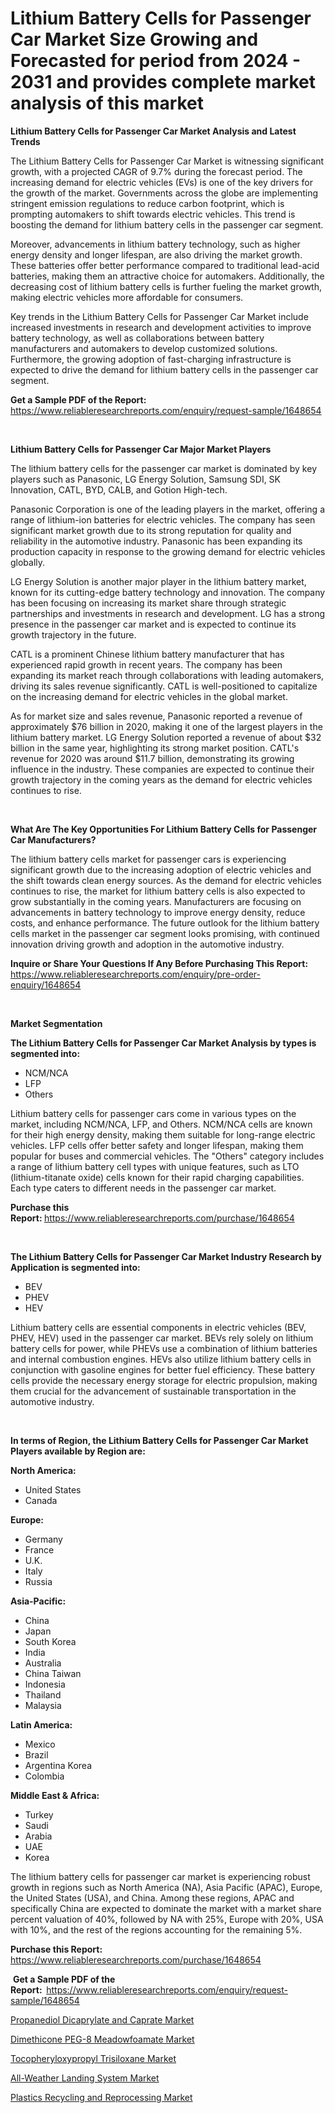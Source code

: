 <p><h1>Lithium Battery Cells for Passenger Car Market Size Growing and Forecasted for period from 2024 - 2031 and provides complete market analysis of this market</h1></p><p><strong>Lithium Battery Cells for Passenger Car Market Analysis and Latest Trends</strong></p>
<p><p>The Lithium Battery Cells for Passenger Car Market is witnessing significant growth, with a projected CAGR of 9.7% during the forecast period. The increasing demand for electric vehicles (EVs) is one of the key drivers for the growth of the market. Governments across the globe are implementing stringent emission regulations to reduce carbon footprint, which is prompting automakers to shift towards electric vehicles. This trend is boosting the demand for lithium battery cells in the passenger car segment.</p><p>Moreover, advancements in lithium battery technology, such as higher energy density and longer lifespan, are also driving the market growth. These batteries offer better performance compared to traditional lead-acid batteries, making them an attractive choice for automakers. Additionally, the decreasing cost of lithium battery cells is further fueling the market growth, making electric vehicles more affordable for consumers.</p><p>Key trends in the Lithium Battery Cells for Passenger Car Market include increased investments in research and development activities to improve battery technology, as well as collaborations between battery manufacturers and automakers to develop customized solutions. Furthermore, the growing adoption of fast-charging infrastructure is expected to drive the demand for lithium battery cells in the passenger car segment.</p></p>
<p><strong>Get a Sample PDF of the Report:&nbsp;</strong> <a href="https://www.reliableresearchreports.com/enquiry/request-sample/1648654">https://www.reliableresearchreports.com/enquiry/request-sample/1648654</a></p>
<p>&nbsp;</p>
<p><strong>Lithium Battery Cells for Passenger Car Major Market Players</strong></p>
<p><p>The lithium battery cells for the passenger car market is dominated by key players such as Panasonic, LG Energy Solution, Samsung SDI, SK Innovation, CATL, BYD, CALB, and Gotion High-tech. </p><p>Panasonic Corporation is one of the leading players in the market, offering a range of lithium-ion batteries for electric vehicles. The company has seen significant market growth due to its strong reputation for quality and reliability in the automotive industry. Panasonic has been expanding its production capacity in response to the growing demand for electric vehicles globally.</p><p>LG Energy Solution is another major player in the lithium battery market, known for its cutting-edge battery technology and innovation. The company has been focusing on increasing its market share through strategic partnerships and investments in research and development. LG has a strong presence in the passenger car market and is expected to continue its growth trajectory in the future.</p><p>CATL is a prominent Chinese lithium battery manufacturer that has experienced rapid growth in recent years. The company has been expanding its market reach through collaborations with leading automakers, driving its sales revenue significantly. CATL is well-positioned to capitalize on the increasing demand for electric vehicles in the global market.</p><p>As for market size and sales revenue, Panasonic reported a revenue of approximately $76 billion in 2020, making it one of the largest players in the lithium battery market. LG Energy Solution reported a revenue of about $32 billion in the same year, highlighting its strong market position. CATL's revenue for 2020 was around $11.7 billion, demonstrating its growing influence in the industry. These companies are expected to continue their growth trajectory in the coming years as the demand for electric vehicles continues to rise.</p></p>
<p>&nbsp;</p>
<p><strong>What Are The Key Opportunities For Lithium Battery Cells for Passenger Car Manufacturers?</strong></p>
<p><p>The lithium battery cells market for passenger cars is experiencing significant growth due to the increasing adoption of electric vehicles and the shift towards clean energy sources. As the demand for electric vehicles continues to rise, the market for lithium battery cells is also expected to grow substantially in the coming years. Manufacturers are focusing on advancements in battery technology to improve energy density, reduce costs, and enhance performance. The future outlook for the lithium battery cells market in the passenger car segment looks promising, with continued innovation driving growth and adoption in the automotive industry.</p></p>
<p><strong>Inquire or Share Your Questions If Any Before Purchasing This Report:</strong> <a href="https://www.reliableresearchreports.com/enquiry/pre-order-enquiry/1648654">https://www.reliableresearchreports.com/enquiry/pre-order-enquiry/1648654</a></p>
<p>&nbsp;</p>
<p><strong>Market Segmentation</strong></p>
<p><strong>The Lithium Battery Cells for Passenger Car Market Analysis by types is segmented into:</strong></p>
<p><ul><li>NCM/NCA</li><li>LFP</li><li>Others</li></ul></p>
<p><p>Lithium battery cells for passenger cars come in various types on the market, including NCM/NCA, LFP, and Others. NCM/NCA cells are known for their high energy density, making them suitable for long-range electric vehicles. LFP cells offer better safety and longer lifespan, making them popular for buses and commercial vehicles. The "Others" category includes a range of lithium battery cell types with unique features, such as LTO (lithium-titanate oxide) cells known for their rapid charging capabilities. Each type caters to different needs in the passenger car market.</p></p>
<p><strong>Purchase this Report:&nbsp;</strong><a href="https://www.reliableresearchreports.com/purchase/1648654">https://www.reliableresearchreports.com/purchase/1648654</a></p>
<p>&nbsp;</p>
<p><strong>The Lithium Battery Cells for Passenger Car Market Industry Research by Application is segmented into:</strong></p>
<p><ul><li>BEV</li><li>PHEV</li><li>HEV</li></ul></p>
<p><p>Lithium battery cells are essential components in electric vehicles (BEV, PHEV, HEV) used in the passenger car market. BEVs rely solely on lithium battery cells for power, while PHEVs use a combination of lithium batteries and internal combustion engines. HEVs also utilize lithium battery cells in conjunction with gasoline engines for better fuel efficiency. These battery cells provide the necessary energy storage for electric propulsion, making them crucial for the advancement of sustainable transportation in the automotive industry.</p></p>
<p>&nbsp;</p>
<p><strong>In terms of Region, the Lithium Battery Cells for Passenger Car Market Players available by Region are:</strong></p>
<p>
    <p> <strong> North America: </strong>
        <ul>
            <li>United States</li>
            <li>Canada</li>
        </ul>
        </p> 
    <p> <strong> Europe: </strong>
        <ul>
            <li>Germany</li>
            <li>France</li>
            <li>U.K.</li>
            <li>Italy</li>
            <li>Russia</li>
        </ul>
        </p> 
    <p> <strong> Asia-Pacific: </strong>
        <ul>
            <li>China</li>
            <li>Japan</li>
            <li>South Korea</li>
            <li>India</li>
            <li>Australia</li>
            <li>China Taiwan</li>
            <li>Indonesia</li>
            <li>Thailand</li>
            <li>Malaysia</li>
        </ul>
        </p> 
    <p> <strong> Latin America: </strong>
        <ul>
            <li>Mexico</li>
            <li>Brazil</li>
            <li>Argentina Korea</li>
            <li>Colombia</li>
        </ul>
        </p> 
    <p> <strong> Middle East & Africa: </strong>
        <ul>
            <li>Turkey</li>
            <li>Saudi</li>
            <li>Arabia</li>
            <li>UAE</li>
            <li>Korea</li>
        </ul>
    </p>
    </p>
<p><p>The lithium battery cells for passenger car market is experiencing robust growth in regions such as North America (NA), Asia Pacific (APAC), Europe, the United States (USA), and China. Among these regions, APAC and specifically China are expected to dominate the market with a market share percent valuation of 40%, followed by NA with 25%, Europe with 20%, USA with 10%, and the rest of the regions accounting for the remaining 5%.</p></p>
<p><strong>Purchase this Report: </strong><a href="https://www.reliableresearchreports.com/purchase/1648654">https://www.reliableresearchreports.com/purchase/1648654</a></p>
<p>&nbsp;<strong>Get a Sample PDF of the Report:&nbsp;&nbsp;</strong><a href="https://www.reliableresearchreports.com/enquiry/request-sample/1648654">https://www.reliableresearchreports.com/enquiry/request-sample/1648654</a></p>
<p><strong></strong></p>
<p><p><a href="https://github.com/changoleonlaverguenzanoexiste/Market-Research-Report-List-2/blob/main/propanediol-dicaprylate-and-caprate-market.md">Propanediol Dicaprylate and Caprate Market</a></p><p><a href="https://github.com/pizolina/Market-Research-Report-List-3/blob/main/dimethicone-peg-8-meadowfoamate-market.md">Dimethicone PEG-8 Meadowfoamate Market</a></p><p><a href="https://github.com/tamvrosiya/Market-Research-Report-List-3/blob/main/tocopheryloxypropyl-trisiloxane-market.md">Tocopheryloxypropyl Trisiloxane Market</a></p><p><a href="https://issuu.com/reportprime-2/docs/all-weather-landing-system-market-size-2030.pptx">All-Weather Landing System Market</a></p><p><a href="https://issuu.com/reportprime-2/docs/plastics-recycling-and-reprocessing-market-size-20">Plastics Recycling and Reprocessing Market</a></p></p>